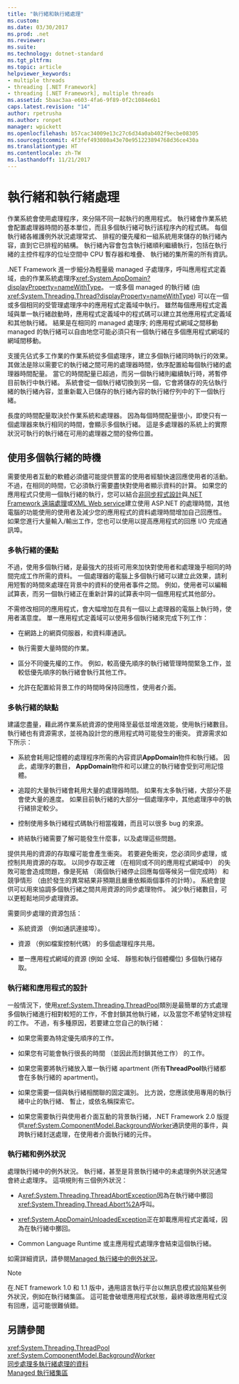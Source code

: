 ```yaml
---
title: "執行緒和執行緒處理"
ms.custom: 
ms.date: 03/30/2017
ms.prod: .net
ms.reviewer: 
ms.suite: 
ms.technology: dotnet-standard
ms.tgt_pltfrm: 
ms.topic: article
helpviewer_keywords:
- multiple threads
- threading [.NET Framework]
- threading [.NET Framework], multiple threads
ms.assetid: 5baac3aa-e603-4fa6-9f89-0f2c1084e6b1
caps.latest.revision: "14"
author: rpetrusha
ms.author: ronpet
manager: wpickett
ms.openlocfilehash: b57cac34009e13c27c6d34a0ab402f9ecbe08305
ms.sourcegitcommit: 4f3fef493080a43e70e951223894768d36ce430a
ms.translationtype: HT
ms.contentlocale: zh-TW
ms.lasthandoff: 11/21/2017
---
```

# <a name="threads-and-threading"></a>執行緒和執行緒處理
作業系統會使用處理程序，來分隔不同一起執行的應用程式。 執行緒會作業系統會配置處理器時間的基本單位，而且多個執行緒可執行該程序內的程式碼。 每個執行緒各維護例外狀況處理常式、 排程的優先權和一組系統用來儲存的執行緒內容，直到它已排程的結構。 執行緒內容會包含執行緒順利繼續執行，包括在執行緒的主控件程序的位址空間中 CPU 暫存器和堆疊、 執行緒的集所需的所有資訊。  
  
 .NET Framework 進一步細分為輕量級 managed 子處理序，呼叫應用程式定義域，由的作業系統處理序<xref:System.AppDomain?displayProperty=nameWithType>。 一或多個 managed 的執行緒 (由<xref:System.Threading.Thread?displayProperty=nameWithType>) 可以在一個或多個相同的受管理處理序中的應用程式定義域中執行。 雖然每個應用程式定義域與單一執行緒啟動時，應用程式定義域中的程式碼可以建立其他應用程式定義域和其他執行緒。 結果是在相同的 managed 處理序; 的應用程式網域之間移動 managed 的執行緒可以自由地您可能必須只有一個執行緒在多個應用程式網域的網域間移動。  
  
 支援先佔式多工作業的作業系統從多個處理序，建立多個執行緒同時執行的效果。 其做法是除以需要它的執行緒之間可用的處理器時間，依序配置給每個執行緒的處理器時間配量。 當它的時間配量已超過，而另一個執行緒則繼續執行時，將暫停目前執行中執行緒。 系統會從一個執行緒切換到另一個，它會將儲存的先佔執行緒的執行緒內容，並重新載入已儲存的執行緒內容的執行緒佇列中的下一個執行緒。  
  
 長度的時間配量取決於作業系統和處理器。 因為每個時間配量很小，即使只有一個處理器來執行相同的時間，會顯示多個執行緒。 這是多處理器的系統上的實際狀況可執行的執行緒在可用的處理器之間的發佈位置。  
  
## <a name="when-to-use-multiple-threads"></a>使用多個執行緒的時機  
 需要使用者互動的軟體必須儘可能提供豐富的使用者經驗快速回應使用者的活動。 不過，在相同的時間，它必須執行需要盡快對使用者顯示資料的計算。 如果您的應用程式只使用一個執行緒的執行，您可以結合[非同步程式設計](../../../docs/standard/asynchronous-programming-patterns/calling-synchronous-methods-asynchronously.md)與[.NET Framework 遠端處理](http://msdn.microsoft.com/en-us/eccb1d31-0a22-417a-97fd-f4f1f3aa4462)或[XML Web service](http://msdn.microsoft.com/en-us/1e64af78-d705-4384-b08d-591a45f4379c)建立使用 ASP.NET 的處理時間，其他電腦的功能使用的使用者及減少您的應用程式的資料處理時間增加自己回應性。 如果您進行大量輸入/輸出工作，您也可以使用以提高應用程式的回應 I/O 完成通訊埠。  
  
### <a name="advantages-of-multiple-threads"></a>多執行緒的優點  
 不過，使用多個執行緒，是最強大的技術可用來加快對使用者和處理幾乎相同的時間完成工作所需的資料。 一個處理器的電腦上多個執行緒可以建立此效果，請利用短暫的時間來處理在背景中的資料的使用者事件之間。 例如，使用者可以編輯試算表，而另一個執行緒正在重新計算的試算表中同一個應用程式其他部分。  
  
 不需修改相同的應用程式，會大幅增加在具有一個以上處理器的電腦上執行時，使用者滿意度。 單一應用程式定義域可以使用多個執行緒來完成下列工作：  
  
-   在網路上的網頁伺服器，和資料庫通訊。  
  
-   執行需要大量時間的作業。  
  
-   區分不同優先權的工作。 例如，較高優先順序的執行緒管理時間緊急工作，並較低優先順序的執行緒會執行其他工作。  
  
-   允許在配置給背景工作的時間時保持回應性，使用者介面。  
  
### <a name="disadvantages-of-multiple-threads"></a>多執行緒的缺點  
 建議您盡量，藉此將作業系統資源的使用降至最低並增進效能，使用執行緒數目。 執行緒也有資源需求，並視為設計您的應用程式時可能發生的衝突。 資源需求如下所示：  
  
-   系統會耗用記憶體的處理程序所需的內容資訊**AppDomain**物件和執行緒。 因此，處理序的數目， **AppDomain**物件和可以建立的執行緒會受到可用記憶體。  
  
-   追蹤的大量執行緒會耗用大量的處理器時間。 如果有太多執行緒，大部分不是會使大量的進度。 如果目前執行緒的大部分一個處理序中，其他處理序中的執行緒排定較少。  
  
-   控制使用多執行緒程式碼執行相當複雜，而且可以很多 bug 的來源。  
  
-   終結執行緒需要了解可能發生什麼事，以及處理這些問題。  
  
 提供共用的資源的存取權可能會產生衝突。 若要避免衝突，您必須同步處理，或控制共用資源的存取。 以同步存取正確 （在相同或不同的應用程式網域中） 的失敗可能會造成問題，像是死結 （兩個執行緒停止回應每個等候另一個完成時） 和競爭情形 （由於發生的異常結果非預期且嚴重依賴兩個事件的計時）。 系統會提供可以用來協調多個執行緒之間共用資源的同步處理物件。 減少執行緒數目，可以更輕鬆地同步處理資源。  
  
 需要同步處理的資源包括：  
  
-   系統資源 （例如通訊連接埠）。  
  
-   資源 （例如檔案控制代碼） 的多個處理程序共用。  
  
-   單一應用程式網域的資源 (例如 全域、 靜態和執行個體欄位) 多個執行緒存取。  
  
### <a name="threading-and-application-design"></a>執行緒和應用程式的設計  
 一般情況下，使用<xref:System.Threading.ThreadPool>類別是最簡單的方式處理多個執行緒進行相對較短的工作，不會封鎖其他執行緒，以及當您不希望特定排程的工作。 不過，有多種原因，若要建立您自己的執行緒：  
  
-   如果您需要為特定優先順序的工作。  
  
-   如果您有可能會執行很長的時間 （並因此而封鎖其他工作） 的工作。  
  
-   如果您需要將執行緒放入單一執行緒 apartment (所有**ThreadPool**執行緒都會在多執行緒的 apartment)。  
  
-   如果您需要一個與執行緒相關聯的固定識別。 比方說，您應該使用專用的執行緒中止的執行緒、 暫止，或依名稱探索它。  
  
-   如果您需要執行與使用者介面互動的背景執行緒，.NET Framework 2.0 版提供<xref:System.ComponentModel.BackgroundWorker>通訊使用的事件，與跨執行緒封送處理，在使用者介面執行緒的元件。  
  
### <a name="threading-and-exceptions"></a>執行緒和例外狀況  
 處理執行緒中的例外狀況。 執行緒，甚至是背景執行緒中的未處理例外狀況通常會終止處理序。 這項規則有三個例外狀況：  
  
-   A<xref:System.Threading.ThreadAbortException>因為在執行緒中擲回<xref:System.Threading.Thread.Abort%2A>呼叫。  
  
-   <xref:System.AppDomainUnloadedException>正在卸載應用程式定義域，因為在執行緒中擲回。  
  
-   Common Language Runtime 或主應用程式處理序會結束這個執行緒。  
  
 如需詳細資訊，請參閱[Managed 執行緒中的例外狀況](../../../docs/standard/threading/exceptions-in-managed-threads.md)。  
  
> [!NOTE]
>  在.NET framework 1.0 和 1.1 版中，通用語言執行平台以無訊息模式設陷某些例外狀況，例如在執行緒集區。 這可能會破壞應用程式狀態，最終導致應用程式沒有回應，這可能很難偵錯。  
  
## <a name="see-also"></a>另請參閱  
 <xref:System.Threading.ThreadPool>  
 <xref:System.ComponentModel.BackgroundWorker>  
 [同步處理多執行緒處理的資料](../../../docs/standard/threading/synchronizing-data-for-multithreading.md)  
 [Managed 執行緒集區](../../../docs/standard/threading/the-managed-thread-pool.md)
